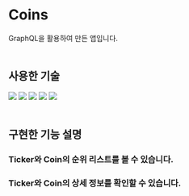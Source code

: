# Coins
GraphQL을 활용하여 만든 앱입니다.   
　　  

## 사용한 기술
<img src="https://img.shields.io/badge/GraphQL-darkblue?style=for-the-badge"> <img src="https://img.shields.io/badge/Apollo Server-darkblue?style=for-the-badge"> <img src="https://img.shields.io/badge/React-darkblue?style=for-the-badge"> <img src="https://img.shields.io/badge/React Router 6-darkblue?style=for-the-badge"> <img src="https://img.shields.io/badge/styled components-darkblue?style=for-the-badge">    
　　  
## 구현한 기능 설명
### Ticker와 Coin의 순위 리스트를 볼 수 있습니다.
### Ticker와 Coin의 상세 정보를 확인할 수 있습니다.
